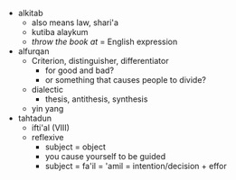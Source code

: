 - alkitab
    - also means law, shari'a
    - kutiba alaykum
    - *throw the book at* = English expression
- alfurqan
    - Criterion, distinguisher, differentiator
        - for good and bad?
        - or something that causes people to divide?
    - dialectic
        - thesis, antithesis, synthesis
    - yin yang
- tahtadun
    - ifti'al (VIII)
    - reflexive
        - subject = object 
        - you cause yourself to be guided
        - subject = fa'il = 'amil = intention/decision + effor